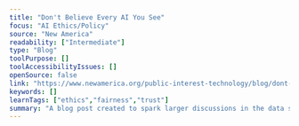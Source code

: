 ```yaml
---
title: "Don't Believe Every AI You See"
focus: "AI Ethics/Policy"
source: "New America"
readability: ["Intermediate"]
type: "Blog"
toolPurpose: []
toolAccessibilityIssues: []
openSource: false
link: "https://www.newamerica.org/public-interest-technology/blog/dont-believe-every-ai-you-see/"
keywords: []
learnTags: ["ethics","fairness","trust"]
summary: "A blog post created to spark larger discussions in the data science community around ethically assessing AI technologies. "
---
```


